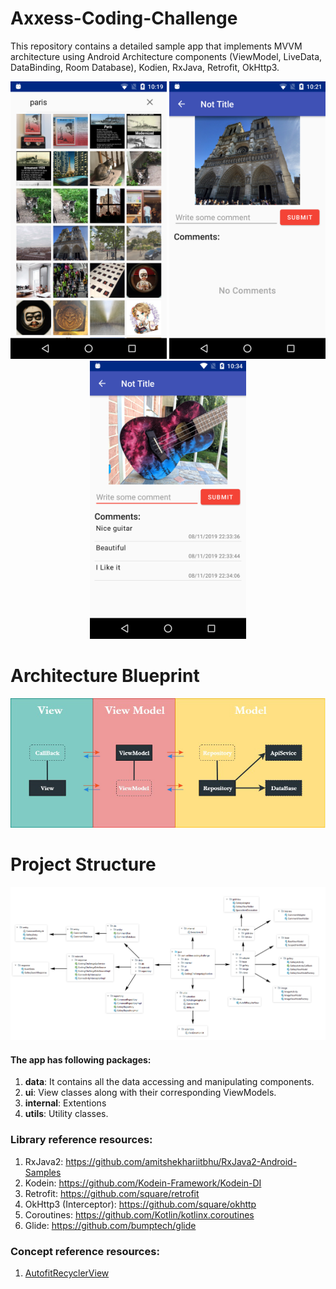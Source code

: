 # Axxess-Coding-Challenge

This repository contains a detailed sample app that implements MVVM architecture using Android Architecture components (ViewModel, LiveData, DataBinding, Room Database), Kodien, RxJava, Retrofit, OkHttp3.

<p align="center">
  <img src="template/home.png" width = "250"/>
  <img src="template/image_no comments.png" width = "250"/>
  <img src="template/image commented.png" width = "250"/>
</p>

# Architecture Blueprint
<p align="center">
  <img src="template/architecture_bp.jpg"/>
  <br>
</p>
  
# Project Structure
<p align="center">
  <img src="template/Project_structure.jpg"/>
  <br>
</p>

#### The app has following packages:
1. **data**: It contains all the data accessing and manipulating components.
3. **ui**: View classes along with their corresponding ViewModels.
4. **internal**: Extentions
5. **utils**: Utility classes.

### Library reference resources:
1. RxJava2: https://github.com/amitshekhariitbhu/RxJava2-Android-Samples
2. Kodein: https://github.com/Kodein-Framework/Kodein-DI
3. Retrofit: https://github.com/square/retrofit
4. OkHttp3 (Interceptor): https://github.com/square/okhttp
5. Coroutines: https://github.com/Kotlin/kotlinx.coroutines
6. Glide: https://github.com/bumptech/glide

### Concept reference resources:
1. [AutofitRecyclerView](http://www.devexchanges.info/2016/06/android-tip-auto-column-grid-layout-by.html)
